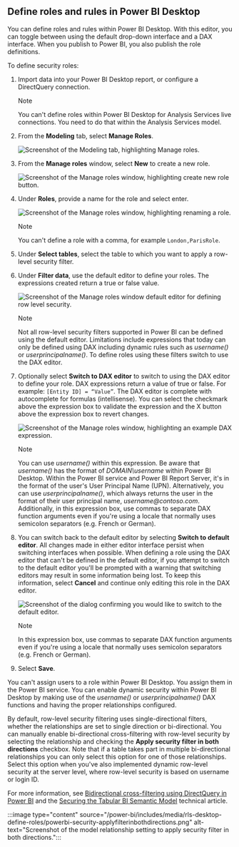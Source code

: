 ## Define roles and rules in Power BI Desktop

You can define roles and rules within Power BI Desktop. With this editor, you can toggle between using the default drop-down interface and a DAX interface.  When you publish to Power BI, you also publish the role definitions.

To define security roles:

1. Import data into your Power BI Desktop report, or configure a DirectQuery connection.

   > [!NOTE]
   > You can't define roles within Power BI Desktop for Analysis Services live connections. You need to do that within the Analysis Services model.

1. From the **Modeling** tab, select **Manage Roles**.

   ![Screenshot of the Modeling tab, highlighting Manage roles.](/power-bi/includes/media/rls-desktop-define-roles/powerbi-desktop-security.png)

1. From the **Manage roles** window, select **New** to create a new role.

   ![Screenshot of the Manage roles window, highlighting create new role button.](/power-bi/includes/media/rls-desktop-define-roles/powerbi-security-newrole.png)

1. Under **Roles**, provide a name for the role and select enter.

    ![Screenshot of the Manage roles window, highlighting renaming a role.](/power-bi/includes/media/rls-desktop-define-roles/powerbi-security-renamerole.png)

    >[!NOTE]
    >You can't define a role with a comma, for example `London,ParisRole`.

1. Under **Select tables**, select the table to which you want to apply a row-level security filter.

1. Under **Filter data**, use the default editor to define your roles. The expressions created return a true or false value.

    ![Screenshot of the Manage roles window default editor for defining row level security.](/power-bi/includes/media/rls-desktop-define-roles/powerbi-security-defaulteditor.png)

    > [!NOTE]
    > Not all row-level security filters supported in Power BI can be defined using the default editor. Limitations include expressions that today can only be defined using DAX including dynamic rules such as *username()* or *userprincipalname()*. To define roles using these filters switch to use the DAX editor.

1. Optionally select **Switch to DAX editor** to switch to using the DAX editor to define your role. DAX expressions return a value of true or false. For example: ```[Entity ID] = “Value”```. The DAX editor is complete with autocomplete for formulas (intellisense). You can select the checkmark above the expression box to validate the expression and the X button above the expression box to revert changes.

   ![Screenshot of the Manage roles window, highlighting an example DAX expression.](/power-bi/includes/media/rls-desktop-define-roles/powerbi-security-daxeditor.png)

   > [!NOTE]
   > You can use *username()* within this expression. Be aware that *username()* has the format of *DOMAIN\username* within Power BI Desktop. Within the Power BI service and Power BI Report Server, it's in the format of the user's User Principal Name (UPN). Alternatively, you can use *userprincipalname()*, which always returns the user in the format of their user principal name, *username\@contoso.com*. Additionally, in this expression box, use commas to separate DAX function arguments even if you're using a locale that normally uses semicolon separators (e.g. French or German).

1. You can switch back to the default editor by selecting **Switch to default editor**. All changes made in either editor interface persist when switching interfaces when possible. When defining a role using the DAX editor that can't be defined in the default editor, if you attempt to switch to the default editor you'll be prompted with a warning that switching editors may result in some information being lost. To keep this information, select **Cancel** and continue only editing this role in the DAX editor.

   ![Screenshot of the dialog confirming you would like to switch to the default editor.](/power-bi/includes/media/rls-desktop-define-roles/powerbi-security-switchtodefaulteditor.png)

   > [!NOTE]
   > In this expression box, use commas to separate DAX function arguments even if you're using a locale that normally uses semicolon separators (e.g. French or German).

1. Select **Save**.

You can't assign users to a role within Power BI Desktop. You assign them in the Power BI service. You can enable dynamic security within Power BI Desktop by making use of the *username()* or *userprincipalname()* DAX functions and having the proper relationships configured.

By default, row-level security filtering uses single-directional filters, whether the relationships are set to single direction or bi-directional. You can manually enable bi-directional cross-filtering with row-level security by selecting the relationship and checking the **Apply security filter in both directions** checkbox. Note that if a table takes part in multiple bi-directional relationships you can only select this option for one of those relationships. Select this option when you've also implemented dynamic row-level security at the server level, where row-level security is based on username or login ID.

For more information, see [Bidirectional cross-filtering using DirectQuery in Power BI](/power-bi/transform-model/desktop-bidirectional-filtering) and the [Securing the Tabular BI Semantic Model](https://download.microsoft.com/download/D/2/0/D20E1C5F-72EA-4505-9F26-FEF9550EFD44/Securing%20the%20Tabular%20BI%20Semantic%20Model.docx) technical article.

 :::image type="content" source="/power-bi/includes/media/rls-desktop-define-roles/powerbi-security-applyfilterinbothdirections.png" alt-text="Screenshot of the model relationship setting to apply security filter in both directions.":::
